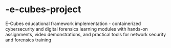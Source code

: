 # -e-cubes-project
E-Cubes educational framework implementation - containerized cybersecurity and digital forensics learning modules with hands-on assignments, video demonstrations, and practical tools for network security and forensics training
